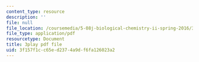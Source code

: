 ```yaml
---
content_type: resource
description: ''
file: null
file_location: /coursemedia/5-08j-biological-chemistry-ii-spring-2016/3f157f1cc65ed2374a9df6fa126023a2_PgMAfWpOuf0.pdf
file_type: application/pdf
resourcetype: Document
title: 3play pdf file
uid: 3f157f1c-c65e-d237-4a9d-f6fa126023a2
---
```

